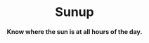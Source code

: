 <h1 align="center">
  Sunup
  <br>
</h1>

<h4 align="center">Know where the sun is at all hours of the day.</h4>
